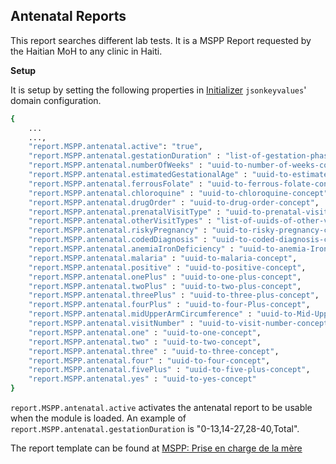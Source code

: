 ## Antenatal Reports
This report searches different lab tests. It is a MSPP Report requested by the Haitian MoH to any clinic in Haiti.

**Setup**

It is setup by setting the following properties in [Initializer](https://github.com/mekomsolutions/openmrs-module-initializer) `jsonkeyvalues`' domain configuration. 

```bash
{
    ...
    ...,
    "report.MSPP.antenatal.active": "true",
    "report.MSPP.antenatal.gestationDuration" : "list-of-gestation-phases",
    "report.MSPP.antenatal.numberOfWeeks" : "uuid-to-number-of-weeks-concept",
    "report.MSPP.antenatal.estimatedGestationalAge" : "uuid-to-estimated-gestation-concept",
    "report.MSPP.antenatal.ferrousFolate" : "uuid-to-ferrous-folate-concept",
    "report.MSPP.antenatal.chloroquine" : "uuid-to-chloroquine-concept",
    "report.MSPP.antenatal.drugOrder" : "uuid-to-drug-order-concept",
    "report.MSPP.antenatal.prenatalVisitType" : "uuid-to-prenatal-visit-types-concept",
    "report.MSPP.antenatal.otherVisitTypes" : "list-of-uuids-of-other-visit-types-except-prenatal-visit-type",
    "report.MSPP.antenatal.riskyPregnancy" : "uuid-to-risky-pregnancy-concept",
    "report.MSPP.antenatal.codedDiagnosis" : "uuid-to-coded-diagnosis-concept",
    "report.MSPP.antenatal.anemiaIronDeficiency" : "uuid-to-anemia-Iron-Deficiency-concept",
    "report.MSPP.antenatal.malaria" : "uuid-to-malaria-concept",
    "report.MSPP.antenatal.positive" : "uuid-to-positive-concept",
    "report.MSPP.antenatal.onePlus" : "uuid-to-one-plus-concept",
    "report.MSPP.antenatal.twoPlus" : "uuid-to-two-plus-concept",
    "report.MSPP.antenatal.threePlus" : "uuid-to-three-plus-concept",
    "report.MSPP.antenatal.fourPlus" : "uuid-to-four-Plus-concept",
    "report.MSPP.antenatal.midUpperArmCircumference" : "uuid-to-Mid-Upper-Arm-Circumference-concept",
    "report.MSPP.antenatal.visitNumber" : "uuid-to-visit-number-concept",
    "report.MSPP.antenatal.one" : "uuid-to-one-concept",
    "report.MSPP.antenatal.two" : "uuid-to-two-concept",
    "report.MSPP.antenatal.three" : "uuid-to-three-concept",
    "report.MSPP.antenatal.four" : "uuid-to-four-concept",
    "report.MSPP.antenatal.fivePlus" : "uuid-to-five-plus-concept",
    "report.MSPP.antenatal.yes" : "uuid-to-yes-concept"
}
```
`report.MSPP.antenatal.active` activates the antenatal report to be usable when the module is loaded.
An example of `report.MSPP.antenatal.gestationDuration` is "0-13,14-27,28-40,Total".

The report template can be found at [MSPP: Prise en charge de la mère](https://docs.google.com/spreadsheets/d/13A3gBRwi45-YwnArNsDgQB4EPVwsTswp/edit#gid=477266631)